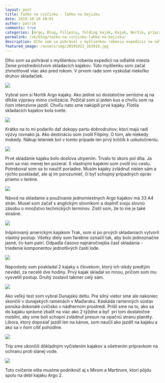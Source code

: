```yaml
---
layout: post
title: Ťažko na cvičisku - ľahko na bojisku
date: 2019-10-18 10:01
author: patrik
comments: true
categories: [Argo, Blog, Filipíny, folding kajak, Kajak, Nortik, príprava, skladací kajak, Slovenčina]
permalink: /sk/blog/tazko-na-cvicisku-lahko-na-bojisku/
description: Dlho som sa pohrával s myšlienkou robenia expedícií na odľahlé miesta Zeme prostredníctvom skladacích kajakov. Túto myšlienku som začal zhmotňovať viac ako pred rokom. V prvom rade som vyskúšal niekoľko druhov skladačiek.
featured_image: /assets/img/20191012_163918.jpg
---
```

Dlho som sa pohrával s myšlienkou robenia expedícií na odľahlé miesta Zeme prostredníctvom skladacích kajakov. Túto myšlienku som začal zhmotňovať viac ako pred rokom. V prvom rade som vyskúšal niekoľko druhov skladačiek.

![](/assets/img/20191014_121103.jpg)

Vybral som si Nortik Argo kajaky. Ako jediné sú dostatočne seriózne aj na dlhšie výpravy mimo civilizácie. Požičal som si jeden kus a chvíľu som na ňom intenzívne jazdil. Chvíľu nato sme nakúpili prvé kajaky. Flotila skladacích kajakov bola svete.

![](/assets/img/20191012_145121.jpg)

Krátko na to mi podarilo dať dokopy partu dobrodruhov, ktorí majú radi výzvy rovnako ja. Ako destináciu som zvolil Filipíny. O tom, ale niekedy inokedy. Nákup leteniek bol v tomto prípade len prvý krôčik k uskutočneniu.

![](/assets/img/20191012_163918.jpg)

Prvé skladanie kajaku bolo doslova utrpením. Trvalo to skoro pol dňa. Ja som sa viac menej len pozeral. S vlastnými kajakmi som zvolil inú cestu. Potreboval som sa to naučiť poriadne. Musím kajaky zvládnuť nielen sám a rýchlo poskladať, ale aj im porozumieť, či byť schopný prípadných opráv priamo v teréne.

![](/assets/img/IMG_20191012_224246_686.jpg)

Návod na skladanie a používanie jednomiestnych Argo kajakov má 33 A4 strán. Musel som začať s anglickým slovníkom a doplniť svoju slovnú zásobu o množstvo technických termínov. Zistil som, že to nie je také strašné.

![](/assets/img/20190922_170134.jpg)

Inšpirovaný americkým kajakom Trak, som si po prvých skladaniach vytvoril vlastný postup. Všetky diely som farebne označil tak, aby bolo jednoznačne jasné, čo kam patrí. Odpadla časovo najnáročnejšia časť skladania - triedenie komponentov jednotlivých častí lode.

![](/assets/img/20190918_180744.jpg)

Naposledy som poskladal 2 kajaky s človekom, ktorý ich nikdy predtým nevidel, za necelé dve hodiny. Prvý kajak skladal so mnou, pričom som mu vysvetlil postup. Druhý zostavil takmer celý sám.

![](/assets/img/20191012_153301.jpg)

Ako veľký test som vybral Dunajskú deltu. Pre silný vietor sme ale nakoniec skončili v dunajských ramenách v Maďarsku. Kaskáda ramenných sústav ponúka dokonalé cvičisko v nádhernom prostredí. Prišli sme na to, ako sa do kajaku správne zbaliť na viac ako 2 týždne a byť  pri tom dostatočne mobilní, aby sme boli schopní zvládnuť presun na opačnú stranu planéty. Libora, ktorý doposiaľ jazdil len na kánoe, som naučil ako jazdiť na kajaku a ako sa v ňom cítiť pohodlne.

![](/assets/img/20191013_112655.jpg)

Trip sme ukončili dôkladným vyčistením kajakov a ošetrením prípravkom na ochranu proti slanej vode.

![](/assets/img/20191015_121817.jpg)

Toto cvičenie ešte musíme podniknúť aj s Mirom a Martinom, ktorí pôjdu spolu na debl kajaku Argo 2.
